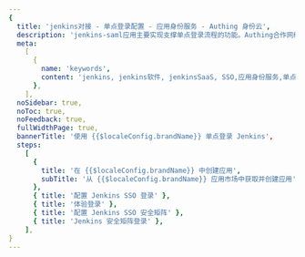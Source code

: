 ```yaml
---
{
  title: 'jenkins对接 - 单点登录配置 - 应用身份服务 - Authing 身份云',
  description: 'jenkins-saml应用主要实现支撑单点登录流程的功能。Authing合作网络提供 jenkins对接，单点登录，SSO，实现应用的快捷登录、免密登录，提升员工办公体验、增强用户体验，增强企业数字化服务水平。',
  meta:
    [
      {
        name: 'keywords',
        content: 'jenkins, jenkins软件, jenkinsSaaS, SSO,应用身份服务,单点登录配置,Authing身份云',
      },
    ],
  noSidebar: true,
  noToc: true,
  noFeedback: true,
  fullWidthPage: true,
  bannerTitle: '使用 {{$localeConfig.brandName}} 单点登录 Jenkins',
  steps:
    [
      {
        title: '在 {{$localeConfig.brandName}} 中创建应用',
        subTitle: '从 {{$localeConfig.brandName}} 应用市场中获取并创建应用',
      },
      { title: '配置 Jenkins SSO 登录' },
      { title: '体验登录' },
      { title: '配置 Jenkins SSO 安全矩阵' },
      { title: 'Jenkins 安全矩阵登录' },
    ],
}
---
```


<IntegrationDetail/>
